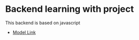 # Backend learning with project

This backend is based on javascript

- [Model Link](https://app.eraser.io/workspace/mXnTkGfrwCVfw5SuAwcM?origin=share)

